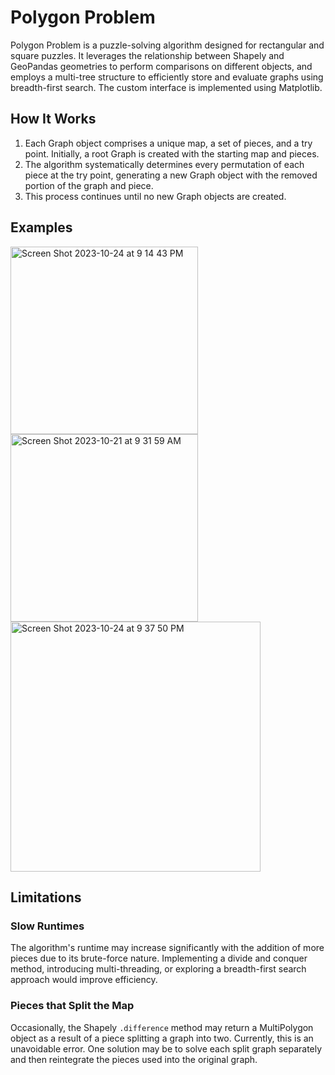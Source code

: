 # Polygon Problem

Polygon Problem is a puzzle-solving algorithm designed for rectangular and square puzzles. It leverages the relationship between Shapely and GeoPandas geometries to perform comparisons on different objects, and employs a multi-tree structure to efficiently store and evaluate graphs using breadth-first search. The custom interface is implemented using Matplotlib.

## How It Works
1. Each Graph object comprises a unique map, a set of pieces, and a try point. Initially, a root Graph is created with the starting map and pieces.
2. The algorithm systematically determines every permutation of each piece at the try point, generating a new Graph object with the removed portion of the graph and piece.
3. This process continues until no new Graph objects are created.

## Examples
<img width="300" alt="Screen Shot 2023-10-24 at 9 14 43 PM" src="https://github.com/SoahLi/polygon_problem/assets/120991436/27729890-13d5-490d-af45-b2bd60be25db">
<img width="300" alt="Screen Shot 2023-10-21 at 9 31 59 AM" src="https://github.com/SoahLi/polygon_problem/assets/120991436/7bc25ca4-9300-46fa-a047-68a3d5d77e8e">
<img width="400" alt="Screen Shot 2023-10-24 at 9 37 50 PM" src="https://github.com/SoahLi/polygon_problem/assets/120991436/a7b0ba0e-e2e0-4675-81f3-d0c190955813">



## Limitations
### Slow Runtimes
The algorithm's runtime may increase significantly with the addition of more pieces due to its brute-force nature. Implementing a divide and conquer method, introducing multi-threading, or exploring a breadth-first search approach would improve efficiency.

### Pieces that Split the Map
Occasionally, the Shapely `.difference` method may return a MultiPolygon object as a result of a piece splitting a graph into two. Currently, this is an unavoidable error. One solution may be to solve each split graph separately and then reintegrate the pieces used into the original graph.

